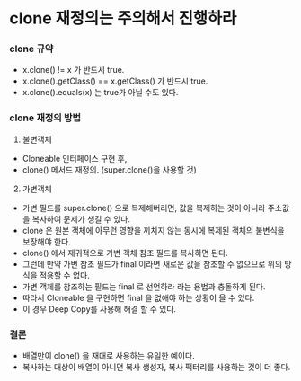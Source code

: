 #  clone 재정의는 주의해서 진행하라

### clone 규약
- x.clone() != x 가 반드시 true.
- x.clone().getClass() == x.getClass() 가 반드시 true.
- x.clone().equals(x) 는 true가 아닐 수도 있다.

### clone 재정의 방법
1. 불변객체
  - Cloneable 인터페이스 구현 후,
  - clone() 메서드 재정의. (super.clone()을 사용할 것)
  
2. 가변객체
  - 가변 필드를 super.clone() 으로 복제해버리면, 값을 복제하는 것이 아니라 주소값을 복사하여 문제가 생길 수 있다.
  - clone 은 원본 객체에 아무런 영향을 끼치지 않는 동시에 복제된 객체의 불변식을 보장해야 한다.
  - clone() 에서 재귀적으로 가변 객체 참조 필드를 복사하면 된다.
  - 그런데 만약 가변 참조 필드가 final 이라면 새로운 값을 참조할 수 없으므로 위의 방식을 적용할 수 없다.
  - 가변 객체를 참조하는 필드는 final 로 선언하라 라는 용법과 충돌하게 된다.
  - 따라서 Cloneable 을 구현하면 final 을 없애야 하는 상황이 올 수 있다.
  - 이 경우 Deep Copy를 사용해 해결 할 수 있다.

### 결론
- 배열만이 clone() 을 재대로 사용하는 유일한 예이다.
- 복사하는 대상이 배열이 아니면 복사 생성자, 복사 팩터리를 사용하는 것이 더 좋다.
